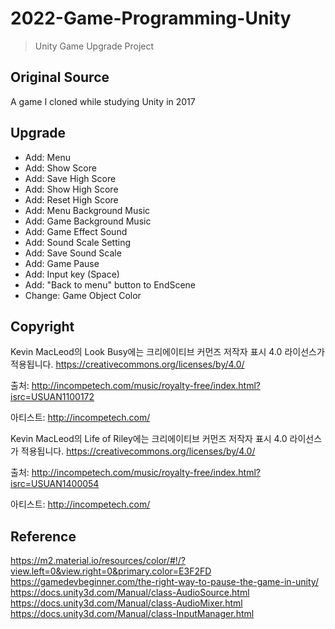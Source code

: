 # 2022-Game-Programming-Unity
> Unity Game Upgrade Project

## Original Source
A game I cloned while studying Unity in 2017

## Upgrade
* Add: Menu
* Add: Show Score
* Add: Save High Score
* Add: Show High Score
* Add: Reset High Score
* Add: Menu Background Music
* Add: Game Background Music
* Add: Game Effect Sound
* Add: Sound Scale Setting
* Add: Save Sound Scale
* Add: Game Pause
* Add: Input key (Space)
* Add: "Back to menu" button to EndScene
* Change: Game Object Color


## Copyright
Kevin MacLeod의 Look Busy에는 크리에이티브 커먼즈 저작자 표시 4.0 라이선스가 적용됩니다. https://creativecommons.org/licenses/by/4.0/

출처: http://incompetech.com/music/royalty-free/index.html?isrc=USUAN1100172

아티스트: http://incompetech.com/

Kevin MacLeod의 Life of Riley에는 크리에이티브 커먼즈 저작자 표시 4.0 라이선스가 적용됩니다. https://creativecommons.org/licenses/by/4.0/

출처: http://incompetech.com/music/royalty-free/index.html?isrc=USUAN1400054

아티스트: http://incompetech.com/

## Reference
https://m2.material.io/resources/color/#!/?view.left=0&view.right=0&primary.color=E3F2FD
https://gamedevbeginner.com/the-right-way-to-pause-the-game-in-unity/
https://docs.unity3d.com/Manual/class-AudioSource.html
https://docs.unity3d.com/Manual/class-AudioMixer.html
https://docs.unity3d.com/Manual/class-InputManager.html